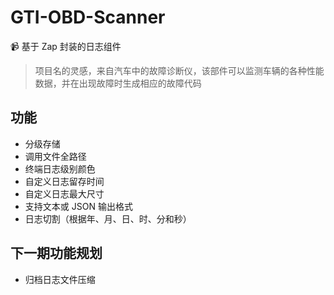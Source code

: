 # GTI-OBD-Scanner

📹️ 基于 Zap 封装的日志组件

> 项目名的灵感，来自汽车中的故障诊断仪，该部件可以监测车辆的各种性能数据，并在出现故障时生成相应的故障代码

## 功能
- 分级存储
- 调用文件全路径
- 终端日志级别颜色
- 自定义日志留存时间
- 自定义日志最大尺寸
- 支持文本或 JSON 输出格式
- 日志切割（根据年、月、日、时、分和秒）

## 下一期功能规划
- 归档日志文件压缩